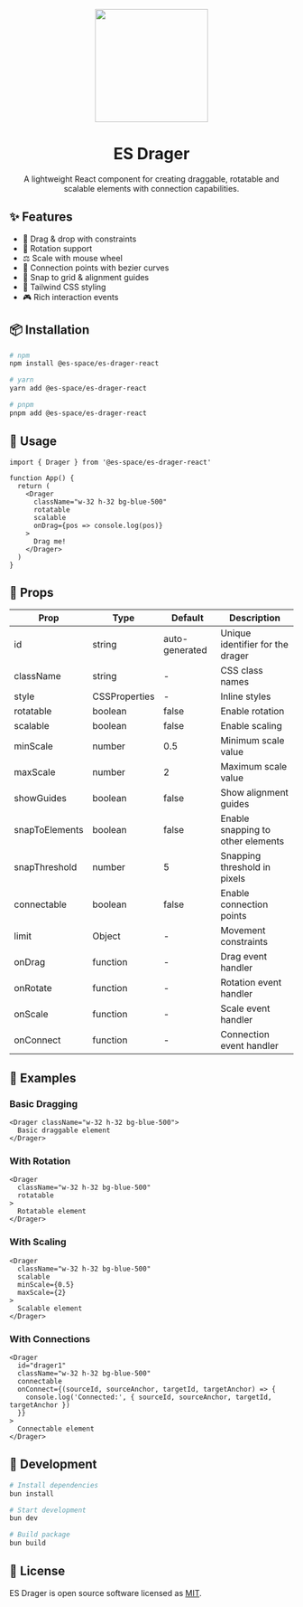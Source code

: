 <p align="center">
  <img src="https://cdn.jsdelivr.net/gh/huccct/picx-images-hosting@master/WechatIMG406.lvt50q97w.webp" width="200" />
</p>

<h1 align="center">ES Drager</h1>

<p align="center">
  A lightweight React component for creating draggable, rotatable and scalable elements with connection capabilities.
</p>

## ✨ Features

- 🎯 Drag & drop with constraints
- 🔄 Rotation support
- ⚖️ Scale with mouse wheel
- 🔗 Connection points with bezier curves
- 📏 Snap to grid & alignment guides
- 🎨 Tailwind CSS styling
- 🎮 Rich interaction events

## 📦 Installation

```bash
# npm
npm install @es-space/es-drager-react

# yarn
yarn add @es-space/es-drager-react

# pnpm
pnpm add @es-space/es-drager-react
```

## 🚀 Usage

```tsx
import { Drager } from '@es-space/es-drager-react'

function App() {
  return (
    <Drager
      className="w-32 h-32 bg-blue-500"
      rotatable
      scalable
      onDrag={pos => console.log(pos)}
    >
      Drag me!
    </Drager>
  )
}
```

## 📝 Props

| Prop | Type | Default | Description |
|------|------|---------|-------------|
| id | string | auto-generated | Unique identifier for the drager |
| className | string | - | CSS class names |
| style | CSSProperties | - | Inline styles |
| rotatable | boolean | false | Enable rotation |
| scalable | boolean | false | Enable scaling |
| minScale | number | 0.5 | Minimum scale value |
| maxScale | number | 2 | Maximum scale value |
| showGuides | boolean | false | Show alignment guides |
| snapToElements | boolean | false | Enable snapping to other elements |
| snapThreshold | number | 5 | Snapping threshold in pixels |
| connectable | boolean | false | Enable connection points |
| limit | Object | - | Movement constraints |
| onDrag | function | - | Drag event handler |
| onRotate | function | - | Rotation event handler |
| onScale | function | - | Scale event handler |
| onConnect | function | - | Connection event handler |

## 🌰 Examples

### Basic Dragging

```tsx
<Drager className="w-32 h-32 bg-blue-500">
  Basic draggable element
</Drager>
```

### With Rotation

```tsx
<Drager
  className="w-32 h-32 bg-blue-500"
  rotatable
>
  Rotatable element
</Drager>
```

### With Scaling

```tsx
<Drager
  className="w-32 h-32 bg-blue-500"
  scalable
  minScale={0.5}
  maxScale={2}
>
  Scalable element
</Drager>
```

### With Connections

```tsx
<Drager
  id="drager1"
  className="w-32 h-32 bg-blue-500"
  connectable
  onConnect={(sourceId, sourceAnchor, targetId, targetAnchor) => {
    console.log('Connected:', { sourceId, sourceAnchor, targetId, targetAnchor })
  }}
>
  Connectable element
</Drager>
```

## 🔨 Development

```bash
# Install dependencies
bun install

# Start development
bun dev

# Build package
bun build
```
## 📄 License

ES Drager is open source software licensed as [MIT](https://github.com/ES-Space/es-drager-react/blob/main/LICENSE).
